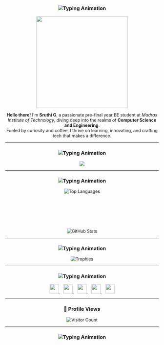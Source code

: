 <h3 align="center">
  <img src="https://readme-typing-svg.herokuapp.com/?font=Researcher&size=30&center=true&vCenter=true&width=500&height=100&color=08CBC0&duration=3000&lines=About+me;About+me;About+me;" alt="Typing Animation" />
</h3>

<p align="center">
  <img src="https://mir-s3-cdn-cf.behance.net/project_modules/disp/601014116770475.6068beff4640a.gif" width="300" />
  
</p>

<p align="center">
  <b>Hello there!</b> I'm <strong>Sruthi G</strong>, a passionate pre-final year BE student at <em>Madras Institute of Technology</em>, diving deep into the realms of <strong>Computer Science and Engineering</strong>. <br>
  Fueled by curiosity and coffee, I thrive on learning, innovating, and crafting tech that makes a difference.
</p>

---

<h3 align="center">
  <img src="https://readme-typing-svg.herokuapp.com/?font=Researcher&size=30&center=true&vCenter=true&width=500&height=100&color=08CBC0&duration=3000&lines=Languages+and+Tools;" alt="Typing Animation" />
</h3>

<p align="center">
  <a href="https://skillicons.dev">
    <img src="https://skillicons.dev/icons?i=c,py,java,html,css,js,mongodb,git,figma,ps,wordpress" />
  </a>
</p>


---

<h3 align="center">
  <img src="https://readme-typing-svg.herokuapp.com/?font=Researcher&size=30&center=true&vCenter=true&width=500&height=100&color=08CBC0&duration=3000&lines=Statistics;" alt="Typing Animation" />
</h3>

<p align="center">
  <img src="https://github-readme-stats.vercel.app/api/top-langs?username=sruthi1605&show_icons=true&locale=en&layout=compact" alt="Top Languages" />
  
</p>

<br><br><br><br><br>

<p align="center">
  <img src="https://github-readme-stats.vercel.app/api?username=sruthi1605&show_icons=true&locale=en" alt="GitHub Stats" />
</p>

---

<h3 align="center">
  <img src="https://readme-typing-svg.herokuapp.com/?font=Researcher&size=30&center=true&vCenter=true&width=500&height=100&color=08CBC0&duration=3000&lines=Trophies;" alt="Typing Animation" />
</h3>

<p align="center">
  <img src="https://github-profile-trophy.vercel.app/?username=sruthi1605&theme=onestar" alt="Trophies" />
</p>

---

<h3 align="center">
  <img src="https://readme-typing-svg.herokuapp.com/?font=Researcher&size=30&center=true&vCenter=true&width=500&height=100&color=08CBC0&duration=3000&lines=Connect+with+me!;" alt="Typing Animation" />
</h3>

<p align="center">
  <a href="mailto:sruthiganesh05@gmail.com" target="_blank">
    <img src="https://cdn-icons-png.flaticon.com/128/10829/10829119.png" height="30" />
  </a>
  &nbsp;&nbsp;
  <a href="https://www.hackerrank.com/sruthiganesh05" target="_blank">
    <img src="https://raw.githubusercontent.com/rahuldkjain/github-profile-readme-generator/master/src/images/icons/Social/hackerrank.svg" height="30" />
  </a>
  &nbsp;&nbsp;
  <a href="https://www.leetcode.com/srug_05" target="_blank">
    <img src="https://raw.githubusercontent.com/rahuldkjain/github-profile-readme-generator/master/src/images/icons/Social/leet-code.svg" height="30" />
  </a>
  &nbsp;&nbsp;
  <a href="https://www.geeksforgeeks.org/user/sruthig_05/" target="_blank">
    <img src="https://img.icons8.com/?size=100&id=AbQBhN9v62Ob&format=png&color=000000" height="30" />
  </a>
  &nbsp;&nbsp;
  <a href="https://www.linkedin.com/in/sruthi-g-430406265/" target="_blank">
    <img src="https://cdn-icons-png.flaticon.com/512/174/174857.png" height="30" />
  </a>
</p>

---

<h3 align="center">👀 Profile Views</h3>

<p align="center">
  <img src="https://profile-counter.glitch.me/sruthi1605/count.svg" alt="Visitor Count" />
</p>

---

<h3 align="center">
  <img src="https://readme-typing-svg.herokuapp.com/?font=Researcher&size=30&center=true&vCenter=true&width=500&height=70&color=00FFFF&duration=3000&lines=Thanks+for+visiting!;" alt="Typing Animation" />
</h3>
